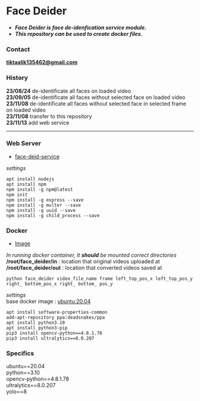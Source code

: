 # Face Deider

+ ***Face Deider is face de-idenfication service module.***
+ ***This repository can be used to create docker files.***

### Contact

**tiktaalik135462@gmail.com**  

### History

**23/08/24** de-identificate all faces on loaded video  
**23/09/05** de-identificate all faces without selected face on loaded video  
**23/11/08** de-identificate all faces without selected face in selected frame on loaded video  
**23/11/08** transfer to this repository  
**23/11/13** add web service  

***

### Web Server

+ [face-deid-service](http://13.209.16.244:8080)  

*settings*  
``` shell
apt install nodejs
apt install npm
npm install -g npm@latest
npm init
npm install -g express --save
npm install -g multer --save
npm install -g uuid --save
npm install -g child_process --save
```

### Docker

+ [Image](https://hub.docker.com/repository/docker/whataten/face_deider/general)  

*In running docker container, It **should** be mounted correct directories*  
**/root/face_deider/in** : location that original videos uploaded at  
**/root/face_deider/out** : location that converted videos saved at  

```shell
python face_deider video_file_name frame left_top_pos_x left_top_pos_y right_ bottom_pos_x right_ bottom_ pos_y  
```

*settings*  
base docker image : [ubuntu:20.04](https://hub.docker.com/_/ubuntu)  

``` shell
apt install software-properties-common  
add-apt-repository ppa:deadsnakes/ppa  
apt install python3.10  
apt install python3-pip  
pip3 install opencv-python==4.8.1.78  
pip3 install ultralytics==8.0.207  
```

### Specifics

ubuntu==20.04  
python==3.10  
opencv-python==4.8.1.78  
ultralytics==8.0.207  
yolo==8  
